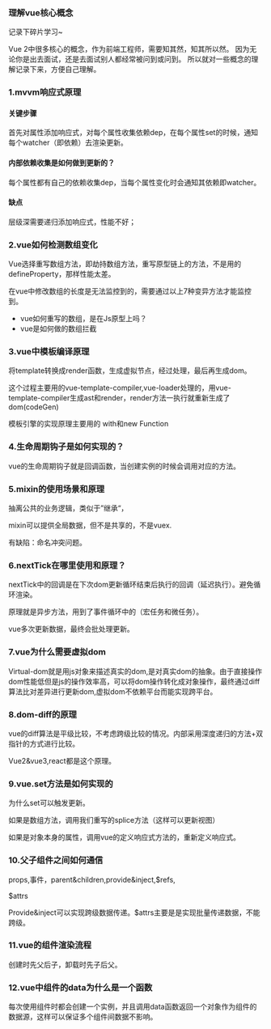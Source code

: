 ### 理解vue核心概念
记录下碎片学习~

Vue 2中很多核心的概念，作为前端工程师，需要知其然，知其所以然。
因为无论你是出去面试，还是去面试别人都经常被问到或问到。
所以就对一些概念的理解记录下来，方便自己理解。

### 1.mvvm响应式原理

#### 关键步骤

首先对属性添加响应式，对每个属性收集依赖dep，在每个属性set的时候，通知每个watcher（即依赖）去渲染更新。

#### 内部依赖收集是如何做到更新的？

每个属性都有自己的依赖收集dep，当每个属性变化时会通知其依赖即watcher。

#### 缺点

层级深需要递归添加响应式，性能不好；

### 2.vue如何检测数组变化

Vue选择重写数组方法，即劫持数组方法，重写原型链上的方法，不是用的defineProperty，那样性能太差。

在vue中修改数组的长度是无法监控到的，需要通过以上7种变异方法才能监控到。
- vue如何重写的数组，是在Js原型上吗？
- vue是如何做的数组拦截

### 3.vue中模板编译原理

将template转换成render函数，生成虚拟节点，经过处理，最后再生成dom。

这个过程主要用的vue-template-compiler,vue-loader处理的，用vue-template-compiler生成ast和render，render方法一执行就重新生成了dom(codeGen)

模板引擎的实现原理主要用的 with和new Function

### 4.生命周期钩子是如何实现的？

vue的生命周期钩子就是回调函数，当创建实例的时候会调用对应的方法。

### 5.mixin的使用场景和原理

抽离公共的业务逻辑，类似于”继承“，

mixin可以提供全局数据，但不是共享的，不是vuex.

有缺陷：命名冲突问题。

### 6.nextTick在哪里使用和原理？

nextTick中的回调是在下次dom更新循环结束后执行的回调（延迟执行）。避免循环渲染。

原理就是异步方法，用到了事件循环中的（宏任务和微任务）。

vue多次更新数据，最终会批处理更新。

### 7.vue为什么需要虚拟dom

Virtual-dom就是用js对象来描述真实的dom,是对真实dom的抽象。由于直接操作dom性能低但是js的操作效率高，可以将dom操作转化成对象操作，最终通过diff算法比对差异进行更新dom,虚拟dom不依赖平台而能实现跨平台。

### 8.dom-diff的原理

vue的diff算法是平级比较，不考虑跨级比较的情况。内部采用深度递归的方法+双指针的方式进行比较。

Vue2&vue3,react都是这个原理。

### 9.vue.set方法是如何实现的

为什么set可以触发更新。

如果是数组方法，调用我们重写的splice方法（这样可以更新视图）

如果是对象本身的属性，调用vue的定义响应式方法的，重新定义响应式。

### 10.父子组件之间如何通信

props,事件，parent&children,provide&inject,$refs,  

$attrs

Provide&inject可以实现跨级数据传递。$attrs主要是是实现批量传递数据，不能跨级。

### 11.vue的组件渲染流程

创建时先父后子，卸载时先子后父。

### 12.vue中组件的data为什么是一个函数

每次使用组件时都会创建一个实例，并且调用data函数返回一个对象作为组件的数据源，这样可以保证多个组件间数据不影响。